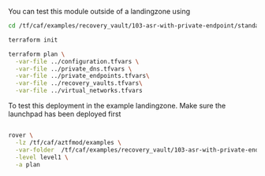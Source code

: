 You can test this module outside of a landingzone using

```bash
cd /tf/caf/examples/recovery_vault/103-asr-with-private-endpoint/standalone

terraform init

terraform plan \
  -var-file ../configuration.tfvars \
  -var-file ../private_dns.tfvars \
  -var-file ../private_endpoints.tfvars\
  -var-file ../recovery_vaults.tfvars\
  -var-file ../virtual_networks.tfvars

```

To test this deployment in the example landingzone. Make sure the launchpad has been deployed first

```bash

rover \
  -lz /tf/caf/aztfmod/examples \
  -var-folder  /tf/caf/examples/recovery_vault/103-asr-with-private-endpoint/ \
  -level level1 \
  -a plan

```
